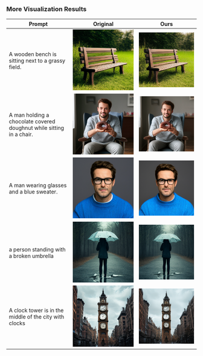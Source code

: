 ### More Visualization Results



| Prompt    | Original       | Ours         |
|-----------|----------------|--------------|
| A wooden bench is sitting next to a grassy field.                    | ![](original/000003_AWoodenBenchIsSittingNextToAGrassyField.png)  | ![](ours/000003_AWoodenBenchIsSittingNextToAGrassyField.png)  |
| A man holding a chocolate covered doughnut while sitting in a chair. | ![](original/000005_AManHoldingAChocolateCoveredDoughnutWhil.png) | ![](ours/000005_AManHoldingAChocolateCoveredDoughnutWhil.png) |
| A man wearing glasses and a blue sweater.                            | ![](original/000011_AManWearingGlassesAndABlueSweater.png)        | ![](ours/000011_AManWearingGlassesAndABlueSweater.png)        |
| a person standing with a broken umbrella                             | ![](original/000034_APersonStandingWithABrokenUmbrella.png)       | ![](ours/000034_APersonStandingWithABrokenUmbrella.png)       |
| A clock tower is in the middle of the city with clocks               | ![](original/000037_AClockTowerIsInTheMiddleOfTheCityWithClo.png) | ![](ours/000037_AClockTowerIsInTheMiddleOfTheCityWithClo.png) |
